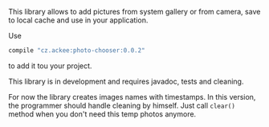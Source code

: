 This library allows to add pictures from system gallery or from camera, save to local cache and use in your application.

Use
```groovy
compile "cz.ackee:photo-chooser:0.0.2"
```
to add it tou your project.

This library is in development and requires javadoc, tests and cleaning.

For now the library creates images names with timestamps. In this version, the programmer should handle cleaning by himself. Just call `clear()` method when you don't need this temp photos anymore.